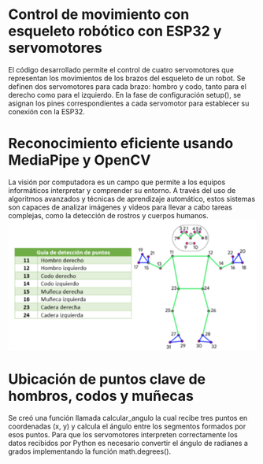 # Control de movimiento con esqueleto robótico con ESP32 y servomotores
El código desarrollado permite el control de cuatro servomotores que representan los movimientos de los brazos del esqueleto de un robot. Se definen dos
servomotores para cada brazo: hombro y codo, tanto para el derecho como para el izquierdo. En la fase de configuración setup(),
se asignan los pines correspondientes a cada servomotor para establecer su conexión con la ESP32.
# Reconocimiento eficiente usando MediaPipe y OpenCV
La visión por computadora es un campo que permite a los equipos informáticos interpretar y comprender su entorno. A través del uso de algoritmos
avanzados y técnicas de aprendizaje automático, estos sistemas son capaces de analizar imágenes y videos para llevar a cabo tareas complejas, como la detección de rostros y cuerpos humanos.
![Adobe Logo](https://github.com/KarlaRodriguez110/ProyectoIn/blob/main/media.png "Hover text")

# Ubicación de puntos clave de hombros, codos y muñecas
Se creó una función llamada calcular_angulo la cual recibe tres puntos en coordenadas (x, y) y calcula el ángulo entre los segmentos formados por esos
puntos. Para que los servomotores interpreten correctamente los datos recibidos por Python es necesario convertir el ángulo de radianes a grados implementando
 la función math.degrees().
